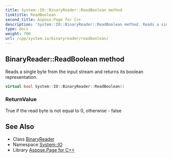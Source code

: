 ```yaml
---
title: System::IO::BinaryReader::ReadBoolean method
linktitle: ReadBoolean
second_title: Aspose.Page for C++
description: 'System::IO::BinaryReader::ReadBoolean method. Reads a single byte from the input stream and returns its boolean representation in C++.'
type: docs
weight: 700
url: /cpp/system.io/binaryreader/readboolean/
---
```

## BinaryReader::ReadBoolean method


Reads a single byte from the input stream and returns its boolean representation.

```cpp
virtual bool System::IO::BinaryReader::ReadBoolean()
```


### ReturnValue

True if the read byte is not equal to 0, otherwise - false

## See Also

* Class [BinaryReader](../)
* Namespace [System::IO](../../)
* Library [Aspose.Page for C++](../../../)
